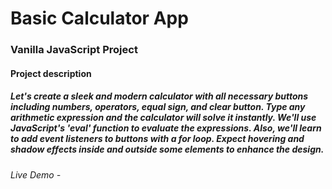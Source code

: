 # Basic Calculator App

### Vanilla JavaScript Project

#### Project description

##### Let's create a sleek and modern calculator with all necessary buttons including numbers, operators, equal sign, and clear button. Type any arithmetic expression and the calculator will solve it instantly. We'll use JavaScript's 'eval' function to evaluate the expressions. Also, we'll learn to add event listeners to buttons with a for loop. Expect hovering and shadow effects inside and outside some elements to enhance the design.

###### Live Demo -
